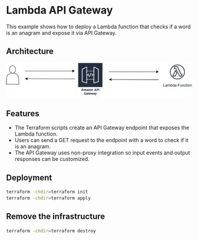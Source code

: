 # Lambda API Gateway

This example shows how to deploy a Lambda function that checks if a word is an anagram and expose it via API Gateway.

## Architecture

<img src="../assets/lambda-apigateway/architecture.jpg" alt="Architecture Diagram">

## Features

- The Terraform scripts create an API Gateway endpoint that exposes the Lambda function.
- Users can send a GET request to the endpoint with a word to check if it is an anagram.
- The API Gateway uses non-proxy integration so input events and output responses can be customized.

## Deployment

```bash
terraform -chdir=terraform init
terraform -chdir=terraform apply
```

## Remove the infrastructure

```bash
terraform -chdir=terraform destroy
```